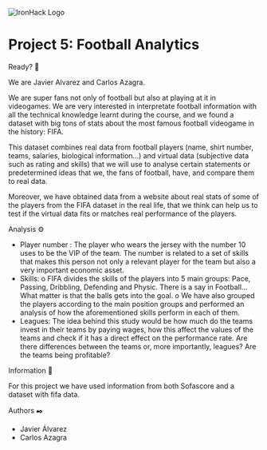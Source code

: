 ![IronHack Logo](https://s3-eu-west-1.amazonaws.com/ih-materials/uploads/upload_d5c5793015fec3be28a63c4fa3dd4d55.png)

# Project 5: Football Analytics

Ready? 🚀

We are Javier Alvarez and Carlos Azagra.

We are super fans not only of football but also at playing at it in videogames. We are very interested in interpretate football information with all the technical knowledge learnt during the course, and we found a dataset with big tons of stats about the most famous football videogame in the history: FIFA.

This dataset combines real data from football players (name, shirt number, teams, salaries, biological information...) and virtual data (subjective data such as rating and skills) that we will use to analyse certain statements or predetermined ideas that we, the fans of football, have, and compare them to real data.

Moreover, we have obtained data from a website about real stats of some of the players from the FIFA dataset in the real life, that we think can help us to test if the virtual data fits or matches real performance of the players.


Analysis ⚙️

-	Player number : The player who wears the jersey with the number 10 uses to be the VIP of the team. The number is related to a set of skills that makes this person not only a relevant player for the team but also a very important economic asset. 
-	Skills: 
o	FIFA divides the skills of the players into 5 main groups: Pace, Passing, Dribbling, Defending and Physic. There is a say in Football... What matter is that the balls gets into the goal.
o	We have also grouped the players according to the main position groups and performed an analysis of how the aforementioned skills perform in each of them.
-	Leagues: The idea behind this study would be how much do the teams invest in their teams by paying wages, how this affect the values of the teams and check if it has a direct effect on the performance rate. Are there differences between the teams or, more importantly, leagues? Are the teams being profitable?


Information 📖

For this project we have used information from both Sofascore and a dataset with fifa data.


Authors ✒️
-	Javier Álvarez
-	Carlos Azagra



